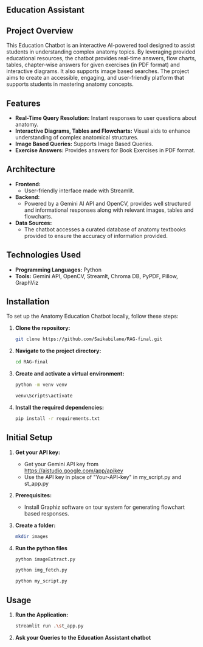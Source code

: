 ## Education Assistant

## Project Overview

This Education Chatbot is an interactive AI-powered tool designed to assist students in understanding complex anatomy topics. By leveraging provided educational resources, the chatbot provides real-time answers, flow charts, tables, chapter-wise answers for given exercises (in PDF format) and interactive diagrams. It also supports image based searches. The project aims to create an accessible, engaging, and user-friendly platform that supports students in mastering anatomy concepts.


## Features

- **Real-Time Query Resolution:** Instant responses to user questions about anatomy.
- **Interactive Diagrams, Tables and Flowcharts:** Visual aids to enhance understanding of complex anatomical structures.
- **Image Based Queries:** Supports Image Based Queries.
- **Exercise Answers:** Provides answers for Book Exercises in PDF format.

## Architecture

- **Frontend:** 
  - User-friendly interface made with Streamlit.
- **Backend:** 
  - Powered by a Gemini AI API and OpenCV, provides well structured and informational responses along with relevant images, tables and flowcharts.
- **Data Sources:** 
  - The chatbot accesses a curated database of anatomy textbooks  provided  to ensure the accuracy of information provided.

## Technologies Used

- **Programming Languages:** Python
- **Tools:** Gemini API, OpenCV, Streamlt, Chroma DB, PyPDF, Pillow, GraphViz

## Installation

To set up the Anatomy Education Chatbot locally, follow these steps:

1. **Clone the repository:**

   ```bash
   git clone https://github.com/Saikabilane/RAG-final.git

2. **Navigate to the project directory:**

   ```bash
   cd RAG-final

3. **Create and activate a virtual environment:**

    ```bash
    python -m venv venv
    ```
    ```bash
    venv\Scripts\activate
    ```

4. **Install the required dependencies:**

    ```bash
    pip install -r requirements.txt
    ```

## Initial Setup

1. **Get your API key:**

    - Get your Gemini API key from https://aistudio.google.com/app/apikey
    - Use the API key in place of "Your-API-key" in my_script.py and st_app.py

2. **Prerequisites:**

    - Install Graphiz software on tour system for generating flowchart based responses.
   
4. **Create a folder:**

   ```bash
   mkdir images
   ```

5. **Run the python files**

   ```bash
   python imageExtract.py
   ```
   ```bash
   python img_fetch.py
   ```
   ```bash
   python my_script.py
   ```

## Usage

1. **Run the Application:**

   ```bash
   streamlit run .\st_app.py
   ```
2. **Ask your Queries to the Education Assistant chatbot**

   

